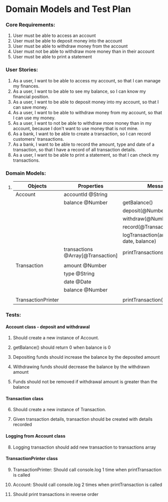 # Domain Models and Test Plan

### Core Requirements:

1. User must be able to access an account
2. User must be able to deposit money into the account
3. User must be able to withdraw money from the account
4. User must not be able to withdraw more money than in their account
5. User must be able to print a statement

### User Stories:

1. As a user, I want to be able to access my account, so that I can manage my finances.
2. As a user, I want to be able to see my balance, so I can know my financial position.
3. As a user, I want to be able to deposit money into my account, so that I can save money.
4. As a user, I want to be able to withdraw money from my account, so that I can use my money.
5. As a user, I want to not be able to withdraw more money than in my account, because I don't want to use money that is not mine.
6. As a bank, I want to be able to create a transaction, so I can record customers' transactions.
7. As a bank, I want to be able to record the amount, type and date of a transaction, so that I have a record of all transaction details.
8. As a user, I want to be able to print a statement, so that I can check my transactions.

### Domain Models:

1.  | Objects            | Properties                        | Messages                                    | Output     |
    | ------------------ | --------------------------------- | ------------------------------------------- | ---------- |
    | Account            | accountId @String                 |                                             |            |
    |                    | balance @Number                   | getBalance()                                | @undefined |
    |                    |                                   | deposit(@Number)                            | @undefined |
    |                    |                                   | withdraw(@Number)                           | @undefined |
    |                    |                                   | record(@Transaction)                        | @undefined |
    |                    |                                   | logTransaction(amount, type, date, balance) | @undefined |
    |                    | transactions @Array[@Transaction] | printTransactions()                         | @undefined |
    |                    |                                   |                                             |            |
    | Transaction        | amount @Number                    |                                             |            |
    |                    | type @String                      |                                             |            |
    |                    | date @Date                        |                                             |            |
    |                    | balance @Number                   |                                             |            |
    |                    |                                   |                                             |            |
    | TransactionPrinter |                                   | printTransaction(@Transaction)              | @undefined |

### Tests:

#### Account class - deposit and withdrawal

1. Should create a new instance of Account.

2. getBalance() should return 0 when balance is 0

3. Depositing funds should increase the balance by the deposited amount

4. Withdrawing funds should decrease the balance by the withdrawn amount

5. Funds should not be removed if withdrawal amount is greater than the balance

#### Transaction class

6. Should create a new instance of Transaction.

7. Given transaction details, transaction should be created with details recorded

#### Logging from Account class

8. Logging transaction should add new transaction to transactions array

#### TransactionPrinter class

9. TransactionPrinter: Should call console.log 1 time when printTransaction is called

10. Account: Should call console.log 2 times when printTransaction is called

11. Should print transactions in reverse order
